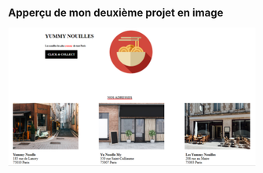 ## Apperçu de mon deuxième projet en image

![capture d'écran du site web](./images/capture_d'ecran_du_projet.png)
